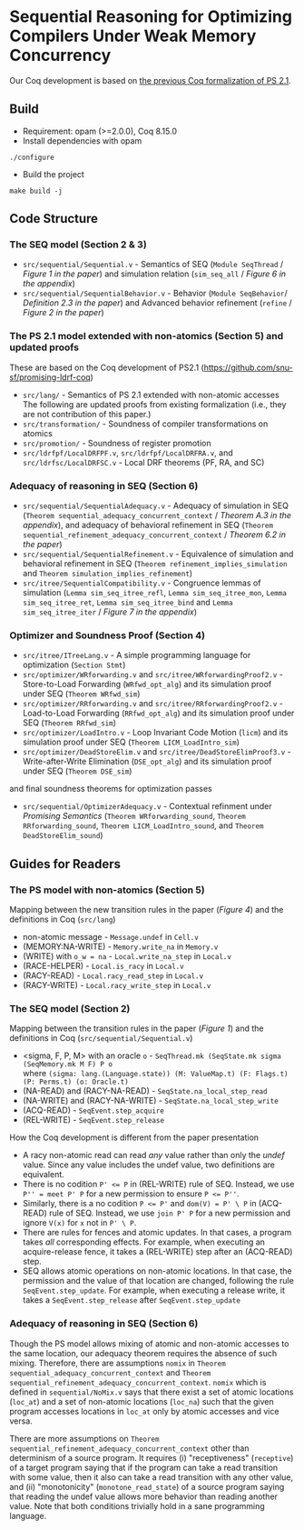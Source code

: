 # Sequential Reasoning for Optimizing Compilers Under Weak Memory Concurrency

Our Coq development is based on [the previous Coq formalization of PS 2.1](https://github.com/snu-sf/promising-ldrf-coq).

## Build
- Requirement: opam (>=2.0.0), Coq 8.15.0
- Install dependencies with opam
```
./configure
```
- Build the project
```
make build -j
```

## Code Structure

### The SEQ model (Section 2 & 3)
- `src/sequential/Sequential.v` - Semantics of SEQ (`Module SeqThread` / *Figure 1 in the paper*) and simulation relation (`sim_seq_all` / *Figure 6 in the appendix*)
- `src/sequential/SequentialBehavior.v` - Behavior (`Module SeqBehavior`/ *Definition 2.3 in the paper*) and Advanced behavior refinement (`refine` / *Figure 2 in the paper*)

### The PS 2.1 model extended with non-atomics (Section 5) and updated proofs
These are based on the Coq development of PS2.1 (https://github.com/snu-sf/promising-ldrf-coq)
- `src/lang/` - Semantics of PS 2.1 extended with non-atomic accesses
The following are updated proofs from existing formalization (i.e., they are not contribution of this paper.)
- `src/transformation/` - Soundness of compiler transformations on atomics
- `src/promotion/` - Soundness of register promotion
- `src/ldrfpf/LocalDRFPF.v`, `src/ldrfpf/LocalDRFRA.v`, and `src/ldrfsc/LocalDRFSC.v` - Local DRF theorems (PF, RA, and SC)

### Adequacy of reasoning in SEQ (Section 6)
- `src/sequential/SequentialAdequacy.v` - Adequacy of simulation in SEQ (`Theorem sequential_adequacy_concurrent_context` / *Theorem A.3 in the appendix*), and adequacy of behavioral refinement in SEQ (`Theorem sequential_refinement_adequacy_concurrent_context` / *Theorem 6.2 in the paper*)
- `src/sequential/SequentialRefinement.v` - Equivalence of simulation and behavioral refinement in SEQ (`Theorem refinement_implies_simulation` and `Theorem simulation_implies_refinement`)
- `src/itree/SequentialCompatibility.v` - Congruence lemmas of simulation (`Lemma sim_seq_itree_refl`, `Lemma sim_seq_itree_mon`, `Lemma sim_seq_itree_ret`, `Lemma sim_seq_itree_bind` and `Lemma sim_seq_itree_iter` / *Figure 7 in the appendix*)

### Optimizer and Soundness Proof (Section 4)
- `src/itree/ITreeLang.v` - A simple programming language for optimization (`Section Stmt`)
- `src/optimizer/WRforwarding.v` and `src/itree/WRforwardingProof2.v` - Store-to-Load Forwarding (`WRfwd_opt_alg`) and its simulation proof under SEQ (`Theorem WRfwd_sim`)
- `src/optimizer/RRforwarding.v` and `src/itree/RRforwardingProof2.v` - Load-to-Load Forwarding (`RRfwd_opt_alg`) and its simulation proof under SEQ (`Theorem RRfwd_sim`)
- `src/optimizer/LoadIntro.v` - Loop Invariant Code Motion (`licm`) and its simulation proof under SEQ (`Theorem LICM_LoadIntro_sim`)
- `src/optimizer/DeadStoreElim.v` and `src/itree/DeadStoreElimProof3.v` - Write-after-Write Elimination (`DSE_opt_alg`) and its simulation proof under SEQ (`Theorem DSE_sim`)  

and final soundness theorems for optimization passes
- `src/sequential/OptimizerAdequacy.v` - Contextual refinment under *Promising Semantics* (`Theorem WRforwarding_sound`, `Theorem RRforwarding_sound`, `Theorem LICM_LoadIntro_sound`, and `Theorem DeadStoreElim_sound`)


## Guides for Readers

### The PS model with non-atomics (Section 5)
Mapping between the new transition rules in the paper (*Figure 4*) and the definitions in Coq (`src/lang`)
- non-atomic message - `Message.undef` in `Cell.v`
- (MEMORY:NA-WRITE) - `Memory.write_na` in `Memory.v`
- (WRITE) with `o_w = na` - `Local.write_na_step` in `Local.v`
- (RACE-HELPER) - `Local.is_racy` in `Local.v`
- (RACY-READ) - `Local.racy_read_step` in `Local.v`
- (RACY-WRITE) - `Local.racy_write_step` in `Local.v`

### The SEQ model (Section 2)
Mapping between the transition rules in the paper (*Figure 1*) and the definitions in Coq (`src/sequential/Sequential.v`)
- <sigma, F, P, M> with an oracle `o` - `SeqThread.mk (SeqState.mk sigma (SeqMemory.mk M F) P o`  
where `(sigma: lang.(Language.state)) (M: ValueMap.t) (F: Flags.t) (P: Perms.t) (o: Oracle.t)`
- (NA-READ) and (RACY-NA-READ) - `SeqState.na_local_step_read`
- (NA-WRITE) and (RACY-NA-WRITE) - `SeqState.na_local_step_write`
- (ACQ-READ) - `SeqEvent.step_acquire`
- (REL-WRITE) - `SeqEvent.step_release`

How the Coq development is different from the paper presentation
- A racy non-atomic read can read *any* value rather than only the *undef* value. Since any value includes the undef value, two definitions are equivalent.
- There is no codition `P' <= P` in (REL-WRITE) rule of SEQ. Instead, we use `P'' = meet P' P` for a new permission to ensure `P <= P''`.
- Similarly, there is a no codition `P <= P'` and `dom(V) = P' \ P` in (ACQ-READ) rule of SEQ. Instead, we use `join P' P` for a new permission and ignore `V(x)` for `x` not in `P' \ P`.
- There are rules for fences and atomic updates. In that cases, a program takes *all* corresponding effects. For example, when executing an acquire-release fence, it takes a (REL-WRITE) step after an (ACQ-READ) step.
- SEQ allows atomic operations on non-atomic locations. In that case, the permission and the value of that location are changed, following the rule `SeqEvent.step_update`. For example, when executing a release write, it takes a `SeqEvent.step_release` after `SeqEvent.step_update`

### Adequacy of reasoning in SEQ (Section 6)
Though the PS model allows mixing of atomic and non-atomic accesses to the same location, our adequacy theorem requires the absence of such mixing.
Therefore, there are assumptions `nomix` in `Theorem sequential_adequacy_concurrent_context` and `Theorem sequential_refinement_adequacy_concurrent_context`. `nomix` which is defined in `sequential/NoMix.v` says that there exist a set of atomic locations (`loc_at`) and a set of non-atomic locations (`loc_na`) such that the given program accesses locations in `loc_at` only by atomic accesses and vice versa.

There are more assumptions on `Theorem sequential_refinement_adequacy_concurrent_context` other than determinism of a source program. It requires (i) "receptiveness" (`receptive`) of a target program saying that if the program can take a read transition with some value, then it also can take a read transition with any other value, and (ii) "monotonicity" (`monotone_read_state`) of a source program saying that reading the undef value allows more behavior than reading another value. Note that both conditions trivially hold in a sane programming language.
